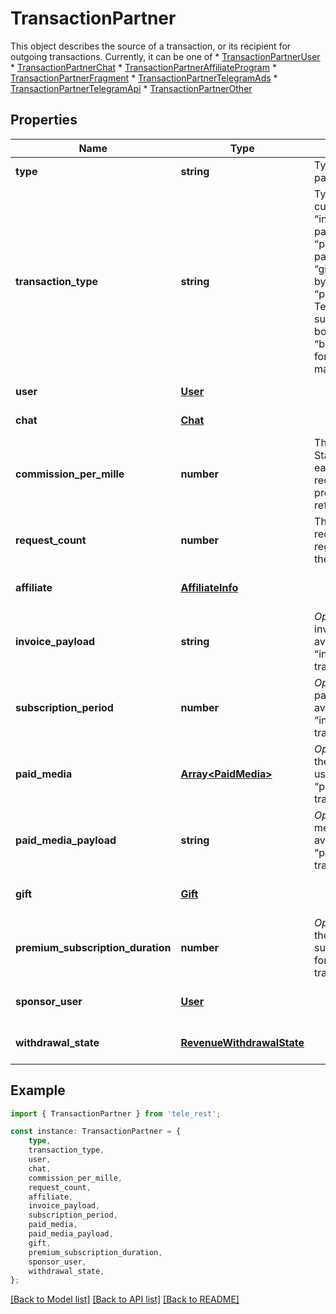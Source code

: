 # TransactionPartner

This object describes the source of a transaction, or its recipient for outgoing transactions. Currently, it can be one of  * [TransactionPartnerUser](https://core.telegram.org/bots/api/#transactionpartneruser) * [TransactionPartnerChat](https://core.telegram.org/bots/api/#transactionpartnerchat) * [TransactionPartnerAffiliateProgram](https://core.telegram.org/bots/api/#transactionpartneraffiliateprogram) * [TransactionPartnerFragment](https://core.telegram.org/bots/api/#transactionpartnerfragment) * [TransactionPartnerTelegramAds](https://core.telegram.org/bots/api/#transactionpartnertelegramads) * [TransactionPartnerTelegramApi](https://core.telegram.org/bots/api/#transactionpartnertelegramapi) * [TransactionPartnerOther](https://core.telegram.org/bots/api/#transactionpartnerother)

## Properties

Name | Type | Description | Notes
------------ | ------------- | ------------- | -------------
**type** | **string** | Type of the transaction partner, always “other” | [default to 'other']
**transaction_type** | **string** | Type of the transaction, currently one of “invoice\\_payment” for payments via invoices, “paid\\_media\\_payment” for payments for paid media, “gift\\_purchase” for gifts sent by the bot, “premium\\_purchase” for Telegram Premium subscriptions gifted by the bot, “business\\_account\\_transfer” for direct transfers from managed business accounts | [default to undefined]
**user** | [**User**](User.md) |  | [default to undefined]
**chat** | [**Chat**](Chat.md) |  | [default to undefined]
**commission_per_mille** | **number** | The number of Telegram Stars received by the bot for each 1000 Telegram Stars received by the affiliate program sponsor from referred users | [default to undefined]
**request_count** | **number** | The number of successful requests that exceeded regular limits and were therefore billed | [default to undefined]
**affiliate** | [**AffiliateInfo**](AffiliateInfo.md) |  | [optional] [default to undefined]
**invoice_payload** | **string** | *Optional*. Bot-specified invoice payload. Can be available only for “invoice\\_payment” transactions. | [optional] [default to undefined]
**subscription_period** | **number** | *Optional*. The duration of the paid subscription. Can be available only for “invoice\\_payment” transactions. | [optional] [default to undefined]
**paid_media** | [**Array&lt;PaidMedia&gt;**](PaidMedia.md) | *Optional*. Information about the paid media bought by the user; for “paid\\_media\\_payment” transactions only | [optional] [default to undefined]
**paid_media_payload** | **string** | *Optional*. Bot-specified paid media payload. Can be available only for “paid\\_media\\_payment” transactions. | [optional] [default to undefined]
**gift** | [**Gift**](Gift.md) |  | [optional] [default to undefined]
**premium_subscription_duration** | **number** | *Optional*. Number of months the gifted Telegram Premium subscription will be active for; for “premium\\_purchase” transactions only | [optional] [default to undefined]
**sponsor_user** | [**User**](User.md) |  | [optional] [default to undefined]
**withdrawal_state** | [**RevenueWithdrawalState**](RevenueWithdrawalState.md) |  | [optional] [default to undefined]

## Example

```typescript
import { TransactionPartner } from 'tele_rest';

const instance: TransactionPartner = {
    type,
    transaction_type,
    user,
    chat,
    commission_per_mille,
    request_count,
    affiliate,
    invoice_payload,
    subscription_period,
    paid_media,
    paid_media_payload,
    gift,
    premium_subscription_duration,
    sponsor_user,
    withdrawal_state,
};
```

[[Back to Model list]](../README.md#documentation-for-models) [[Back to API list]](../README.md#documentation-for-api-endpoints) [[Back to README]](../README.md)
